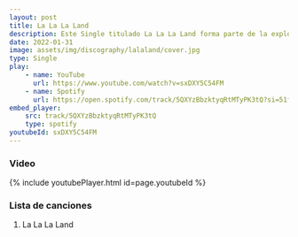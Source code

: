```yaml
---
layout: post
title: La La La Land
description: Este Single titulado La La La Land forma parte de la exploración del proceso de creación musical de Jhey Pi.
date: 2022-01-31
image: assets/img/discography/lalaland/cover.jpg
type: Single
play:
    - name: YouTube
      url: https://www.youtube.com/watch?v=sxDXY5C54FM
    - name: Spotify
      url: https://open.spotify.com/track/5QXYzBbzktyqRtMTyPK3tQ?si=51fbb03417834ff3
embed_player:
    src: track/5QXYzBbzktyqRtMTyPK3tQ
    type: spotify
youtubeId: sxDXY5C54FM
---
```

### Video
{% include youtubePlayer.html id=page.youtubeId %}

### Lista de canciones

1. La La La Land
